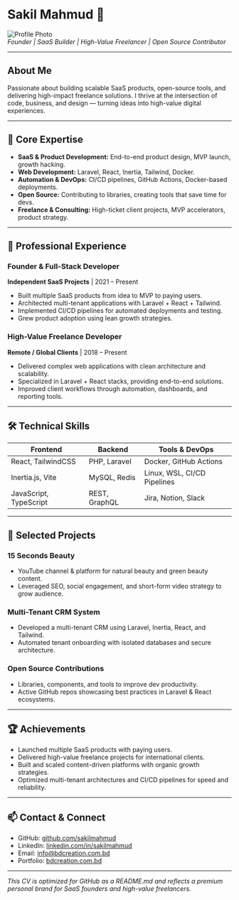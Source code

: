 # Sakil Mahmud 🚀

![Profile Photo](https://via.placeholder.com/150)  
*Founder | SaaS Builder | High-Value Freelancer | Open Source Contributor*

---

## About Me
Passionate about building scalable SaaS products, open-source tools, and delivering high-impact freelance solutions. I thrive at the intersection of code, business, and design — turning ideas into high-value digital experiences.

---

## 🚀 Core Expertise
- **SaaS & Product Development:** End-to-end product design, MVP launch, growth hacking.  
- **Web Development:** Laravel, React, Inertia, Tailwind, Docker.  
- **Automation & DevOps:** CI/CD pipelines, GitHub Actions, Docker-based deployments.  
- **Open Source:** Contributing to libraries, creating tools that save time for devs.  
- **Freelance & Consulting:** High-ticket client projects, MVP accelerators, product strategy.  

---

## 💼 Professional Experience

### Founder & Full-Stack Developer
**Independent SaaS Projects** | 2021 – Present  
- Built multiple SaaS products from idea to MVP to paying users.  
- Architected multi-tenant applications with Laravel + React + Tailwind.  
- Implemented CI/CD pipelines for automated deployments and testing.  
- Grew product adoption using lean growth strategies.

### High-Value Freelance Developer
**Remote / Global Clients** | 2018 – Present  
- Delivered complex web applications with clean architecture and scalability.  
- Specialized in Laravel + React stacks, providing end-to-end solutions.  
- Improved client workflows through automation, dashboards, and reporting tools.  

---

## 🛠 Technical Skills

| Frontend             | Backend           | Tools & DevOps       |
|---------------------|-----------------|-------------------|
| React, TailwindCSS  | PHP, Laravel     | Docker, GitHub Actions |
| Inertia.js, Vite    | MySQL, Redis     | Linux, WSL, CI/CD Pipelines |
| JavaScript, TypeScript | REST, GraphQL | Jira, Notion, Slack |

---

## 📂 Selected Projects

### 15 Seconds Beauty
- YouTube channel & platform for natural beauty and green beauty content.  
- Leveraged SEO, social engagement, and short-form video strategy to grow audience.

### Multi-Tenant CRM System
- Developed a multi-tenant CRM using Laravel, Inertia, React, and Tailwind.  
- Automated tenant onboarding with isolated databases and secure architecture.

### Open Source Contributions
- Libraries, components, and tools to improve dev productivity.  
- Active GitHub repos showcasing best practices in Laravel & React ecosystems.

---

## 🏆 Achievements
- Launched multiple SaaS products with paying users.  
- Delivered high-value freelance projects for international clients.  
- Built and scaled content-driven platforms with organic growth strategies.  
- Optimized multi-tenant architectures and CI/CD pipelines for speed and reliability.

---

## 📫 Contact & Connect
- GitHub: [github.com/sakilmahmud](https://github.com/sakilmahmud)  
- LinkedIn: [linkedin.com/in/sakilmahmud](https://linkedin.com/in/sakilmahmud)  
- Email: [info@bdcreation.com.bd](mailto:info@bdcreation.com.bd)  
- Portfolio: [bdcreation.com.bd](https://bdcreation.com.bd)  

---

*This CV is optimized for GitHub as a README.md and reflects a premium personal brand for SaaS founders and high-value freelancers.*
